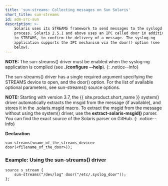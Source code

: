 ```yaml
---
title: 'sun-streams: Collecting messages on Sun Solaris'
short_title: sun-streams
id: adm-src-sun
description: >-
    Solaris uses its STREAMS framework to send messages to the syslogd
    process. Solaris 2.5.1 and above uses an IPC called door in addition
    to STREAMS, to confirm the delivery of a message. The syslog-ng
    application supports the IPC mechanism via the door() option (see
    below).
---
```


**NOTE:** The sun-streams() driver must be enabled when the syslog-ng
application is compiled (see **./configure --help**).
{: .notice--info}

The sun-streams() driver has a single required argument specifying the
STREAMS device to open, and the door() option. For the list of available
optional parameters, see
sun-streams() source options. 

**NOTE:** Starting with version 3.7, the {{ site.product.short_name }} system() driver
automatically extracts the msgid from the message (if available), and
stores it in the .solaris.msgid macro. To extract the msgid from the
message without using the system() driver, use the
**extract-solaris-msgid()** parser. You can find the exact source of
the Solaris parser on GitHub.
{: .notice--info}

**Declaration**

```config
sun-streams(<name_of_the_streams_device> door(<filename_of_the_door>));
```

### Example: Using the sun-streams() driver

```config
source s_stream {
    sun-streams("/dev/log" door("/etc/.syslog_door"));
};
```
